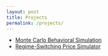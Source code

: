 ```yaml
---
layout: post
title: Projects
permalink: /projects/
---
```


- [Monte Carlo Behavioral Simulation](/projects/monte-carlo/)
- [Regime-Switching Price Simulator](/projects/price-simulator/)
